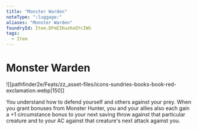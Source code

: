```yaml
---
title: "Monster Warden"
noteType: ":luggage:"
aliases: "Monster Warden"
foundryId: Item.DFmEIKwzKeQYcIWG
tags:
  - Item
---
```


# Monster Warden
![[pathfinder2e/Feats/zz_asset-files/icons-sundries-books-book-red-exclamation.webp|150]]

You understand how to defend yourself and others against your prey. When you grant bonuses from Monster Hunter, you and your allies also each gain a +1 circumstance bonus to your next saving throw against that particular creature and to your AC against that creature's next attack against you.


